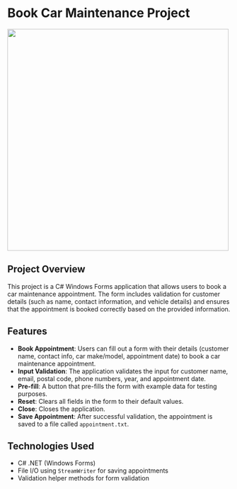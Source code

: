 # Book Car Maintenance Project
<img src="https://github.com/user-attachments/assets/e26f2915-5c18-43c1-8e98-a922c9d1c5b6" width="500" />

## Project Overview
This project is a C# Windows Forms application that allows users to book a car maintenance appointment. The form includes validation for customer details (such as name, contact information, and vehicle details) and ensures that the appointment is booked correctly based on the provided information.

## Features
- **Book Appointment**: Users can fill out a form with their details (customer name, contact info, car make/model, appointment date) to book a car maintenance appointment.
- **Input Validation**: The application validates the input for customer name, email, postal code, phone numbers, year, and appointment date.
- **Pre-fill**: A button that pre-fills the form with example data for testing purposes.
- **Reset**: Clears all fields in the form to their default values.
- **Close**: Closes the application.
- **Save Appointment**: After successful validation, the appointment is saved to a file called `appointment.txt`.

## Technologies Used
- C# .NET (Windows Forms)
- File I/O using `StreamWriter` for saving appointments
- Validation helper methods for form validation
